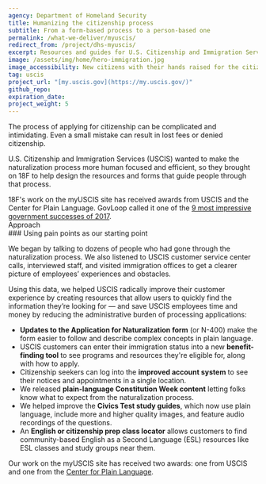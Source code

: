```yaml
---
agency: Department of Homeland Security
title: Humanizing the citizenship process
subtitle: From a form-based process to a person-based one
permalink: /what-we-deliver/myuscis/
redirect_from: /project/dhs-myuscis/
excerpt: Resources and guides for U.S. Citizenship and Immigration Services to make the process of applying for citizenship a little friendlier.
image: /assets/img/home/hero-immigration.jpg
image_accessibility: New citizens with their hands raised for the citizenship oath at a naturalization ceremony
tag: uscis
project_url: "[my.uscis.gov](https://my.uscis.gov/)"
github_repo:
expiration_date:
project_weight: 5
---
```


The process of applying for citizenship can be complicated and intimidating. Even a small mistake can result in lost fees or denied citizenship.

U.S. Citizenship and Immigration Services (USCIS) wanted to make the naturalization process more human focused and efficient, so they brought on 18F to help design the resources and forms that guide people through that process.

<div class="funfact-blockquote">
	18F's work on the myUSCIS site has received awards from USCIS and the Center for Plain Language. GovLoop called it one of the <a href="https://www.govloop.com/community/blog/9-impressive-government-successes-2017/">9 most impressive government successes of 2017</a>.
</div>

<div class="text-uppercase">Approach</div>
### Using pain points as our starting point

We began by talking to dozens of people who had gone through the naturalization process. We also listened to USCIS customer service center calls, interviewed staff, and visited immigration offices to get a clearer picture of employees’ experiences and obstacles.

Using this data, we helped USCIS radically improve their customer experience by creating resources that allow users to quickly find the information they’re looking for — and save USCIS employees time and money by reducing the administrative burden of processing applications:

- **Updates to the Application for Naturalization form** (or N-400) make the form easier to follow and describe complex concepts in plain language.
- USCIS customers can enter their immigration status into a new **benefit-finding tool** to see programs and resources they're eligible for, along with how to apply.
- Citizenship seekers can log into the **improved account system** to see their notices and appointments in a single location.
- We released **plain-language Constitution Week content** letting folks know what to expect from the naturalization process.
- We helped improve the **Civics Test study guides**, which now use plain language, include more and higher quality images, and feature audio recordings of the questions.
- An **English or citizenship prep class locator** allows customers to find community-based English as a Second Language (ESL) resources like ESL classes and study groups near them.

Our work on the myUSCIS site has received two awards: one from USCIS and one from the [Center for Plain Language](http://centerforplainlanguage.org/clearmark/2016-clearmark-winners/).
